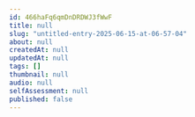 ```yaml
---
id: 466haFq6qmDnDRDWJ3fWwF
title: null
slug: "untitled-entry-2025-06-15-at-06-57-04"
about: null
createdAt: null
updatedAt: null
tags: []
thumbnail: null
audio: null
selfAssessment: null
published: false
---
```

